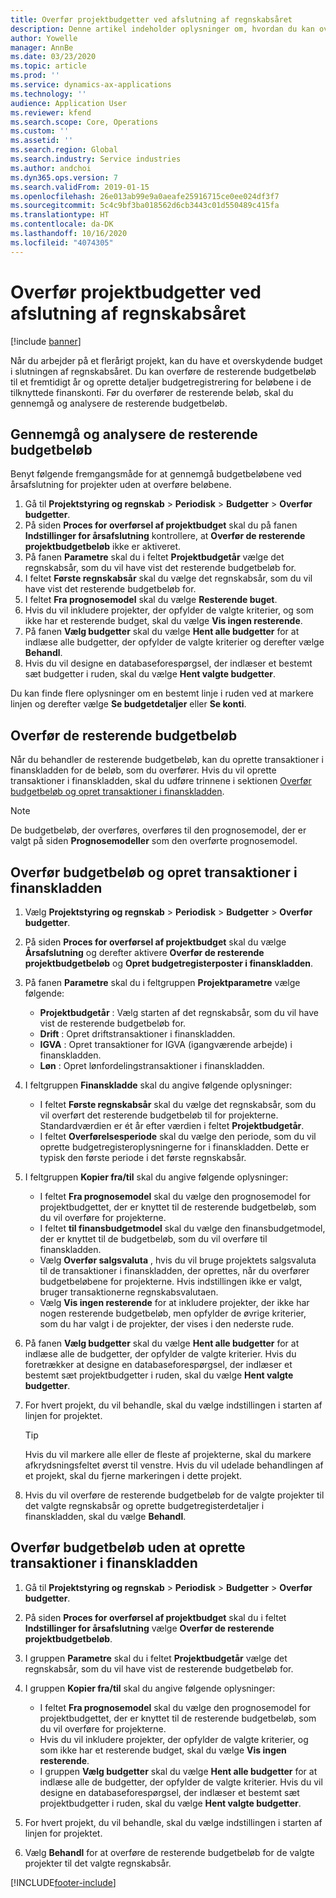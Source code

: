 ```yaml
---
title: Overfør projektbudgetter ved afslutning af regnskabsåret
description: Denne artikel indeholder oplysninger om, hvordan du kan overføre resterende budgetbeløb til fremtidige år og oprette detaljer om budgetregistrering.
author: Yowelle
manager: AnnBe
ms.date: 03/23/2020
ms.topic: article
ms.prod: ''
ms.service: dynamics-ax-applications
ms.technology: ''
audience: Application User
ms.reviewer: kfend
ms.search.scope: Core, Operations
ms.custom: ''
ms.assetid: ''
ms.search.region: Global
ms.search.industry: Service industries
ms.author: andchoi
ms.dyn365.ops.version: 7
ms.search.validFrom: 2019-01-15
ms.openlocfilehash: 26e013ab99e9a0aeafe25916715ce0ee024df3f7
ms.sourcegitcommit: 5c4c9bf3ba018562d6cb3443c01d550489c415fa
ms.translationtype: HT
ms.contentlocale: da-DK
ms.lasthandoff: 10/16/2020
ms.locfileid: "4074305"
---
```

# <a name="transfer-project-budgets-at-fiscal-year-end"></a>Overfør projektbudgetter ved afslutning af regnskabsåret

[!include [banner](../includes/banner.md)]

Når du arbejder på et flerårigt projekt, kan du have et overskydende budget i slutningen af regnskabsåret. Du kan overføre de resterende budgetbeløb til et fremtidigt år og oprette detaljer budgetregistrering for beløbene i de tilknyttede finanskonti. Før du overfører de resterende beløb, skal du gennemgå og analysere de resterende budgetbeløb.

## <a name="review-and-analyze-remaining-budget-amounts"></a>Gennemgå og analysere de resterende budgetbeløb

Benyt følgende fremgangsmåde for at gennemgå budgetbeløbene ved årsafslutning for projekter uden at overføre beløbene.

1. Gå til **Projektstyring og regnskab** > **Periodisk** > **Budgetter** > **Overfør budgetter**. 
2. På siden **Proces for overførsel af projektbudget** skal du på fanen **Indstillinger for årsafslutning** kontrollere, at **Overfør de resterende projektbudgetbeløb** ikke er aktiveret.
3. På fanen **Parametre** skal du i feltet **Projektbudgetår** vælge det regnskabsår, som du vil have vist det resterende budgetbeløb for. 
4. I feltet **Første regnskabsår** skal du vælge det regnskabsår, som du vil have vist det resterende budgetbeløb for. 
5. I feltet **Fra prognosemodel** skal du vælge **Resterende buget**. 
6. Hvis du vil inkludere projekter, der opfylder de valgte kriterier, og som ikke har et resterende budget, skal du vælge **Vis ingen resterende**.  
7. På fanen **Vælg budgetter** skal du vælge **Hent alle budgetter** for at indlæse alle budgetter, der opfylder de valgte kriterier og derefter vælge **Behandl**. 
8. Hvis du vil designe en databaseforespørgsel, der indlæser et bestemt sæt budgetter i ruden, skal du vælge **Hent valgte budgetter**.

Du kan finde flere oplysninger om en bestemt linje i ruden ved at markere linjen og derefter vælge **Se budgetdetaljer** eller **Se konti**.

## <a name="carry-forward-remaining-budget-amounts"></a>Overfør de resterende budgetbeløb 

Når du behandler de resterende budgetbeløb, kan du oprette transaktioner i finanskladden for de beløb, som du overfører. Hvis du vil oprette transaktioner i finanskladden, skal du udføre trinnene i sektionen [Overfør budgetbeløb og opret transaktioner i finanskladden](#carry-forward). 

> [!NOTE]
> De budgetbeløb, der overføres, overføres til den prognosemodel, der er valgt på siden **Prognosemodeller** som den overførte prognosemodel.  

## <a name="carry-forward-budget-amounts-and-create-general-ledger-transactions"></a><a name="carry-forward"></a>Overfør budgetbeløb og opret transaktioner i finanskladden

1.  Vælg **Projektstyring og regnskab** > **Periodisk** > **Budgetter** > **Overfør budgetter**. 
2. På siden **Proces for overførsel af projektbudget** skal du vælge **Årsafslutning** og derefter aktivere **Overfør de resterende projektbudgetbeløb** og **Opret budgetregisterposter i finanskladden**. 
3. På fanen **Parametre** skal du i feltgruppen **Projektparametre** vælge følgende:

   - **Projektbudgetår** : Vælg starten af det regnskabsår, som du vil have vist de resterende budgetbeløb for. 
   - **Drift** : Opret driftstransaktioner i finanskladden. 
   -  **IGVA** : Opret transaktioner for IGVA (igangværende arbejde) i finanskladden.
   -  **Løn** : Opret lønfordelingstransaktioner i finanskladden. 

5. I feltgruppen **Finanskladde** skal du angive følgende oplysninger: 

   - I feltet **Første regnskabsår** skal du vælge det regnskabsår, som du vil overført det resterende budgetbeløb til for projekterne. Standardværdien er ét år efter værdien i feltet **Projektbudgetår**.
   -  I feltet **Overførelsesperiode** skal du vælge den periode, som du vil oprette budgetregisteroplysningerne for i finanskladden. Dette er typisk den første periode i det første regnskabsår.

6. I feltgruppen **Kopier fra/til** skal du angive følgende oplysninger:

   - I feltet **Fra prognosemodel** skal du vælge den prognosemodel for projektbudgettet, der er knyttet til de resterende budgetbeløb, som du vil overføre for projekterne. 
   - I feltet **til finansbudgetmodel** skal du vælge den finansbudgetmodel, der er knyttet til de budgetbeløb, som du vil overføre til finanskladden. 
   -  Vælg **Overfør salgsvaluta** , hvis du vil bruge projektets salgsvaluta til de transaktioner i finanskladden, der oprettes, når du overfører budgetbeløbene for projekterne. Hvis indstillingen ikke er valgt, bruger transaktionerne regnskabsvalutaen. 
   -  Vælg **Vis ingen resterende** for at inkludere projekter, der ikke har nogen resterende budgetbeløb, men opfylder de øvrige kriterier, som du har valgt i de projekter, der vises i den nederste rude.

7. På fanen **Vælg budgetter** skal du vælge **Hent alle budgetter** for at indlæse alle de budgetter, der opfylder de valgte kriterier. Hvis du foretrækker at designe en databaseforespørgsel, der indlæser et bestemt sæt projektbudgetter i ruden, skal du vælge **Hent valgte budgetter**.
8. For hvert projekt, du vil behandle, skal du vælge indstillingen i starten af linjen for projektet.

    > [!TIP]
    > Hvis du vil markere alle eller de fleste af projekterne, skal du markere afkrydsningsfeltet øverst til venstre. Hvis du vil udelade behandlingen af et projekt, skal du fjerne markeringen i dette projekt.

9. Hvis du vil overføre de resterende budgetbeløb for de valgte projekter til det valgte regnskabsår og oprette budgetregisterdetaljer i finanskladden, skal du vælge **Behandl**.

## <a name="carry-forward-budget-amounts-without-creating-general-ledger-transactions"></a>Overfør budgetbeløb uden at oprette transaktioner i finanskladden

1. Gå til **Projektstyring og regnskab** > **Periodisk** > **Budgetter** > **Overfør budgetter**.
2. På siden **Proces for overførsel af projektbudget** skal du i feltet **Indstillinger for årsafslutning** vælge **Overfør de resterende projektbudgetbeløb**.
3. I gruppen **Parametre** skal du i feltet **Projektbudgetår** vælge det regnskabsår, som du vil have vist de resterende budgetbeløb for.
4. I gruppen **Kopier fra/til** skal du angive følgende oplysninger:

   - I feltet **Fra prognosemodel** skal du vælge den prognosemodel for projektbudgettet, der er knyttet til de resterende budgetbeløb, som du vil overføre for projekterne. 
   - Hvis du vil inkludere projekter, der opfylder de valgte kriterier, og som ikke har et resterende budget, skal du vælge **Vis ingen resterende**.
   - I gruppen **Vælg budgetter** skal du vælge **Hent alle budgetter** for at indlæse alle de budgetter, der opfylder de valgte kriterier. Hvis du vil designe en databaseforespørgsel, der indlæser et bestemt sæt projektbudgetter i ruden, skal du vælge **Hent valgte budgetter**.

5. For hvert projekt, du vil behandle, skal du vælge indstillingen i starten af linjen for projektet. 
6. Vælg **Behandl** for at overføre de resterende budgetbeløb for de valgte projekter til det valgte regnskabsår.



[!INCLUDE[footer-include](../includes/footer-banner.md)]